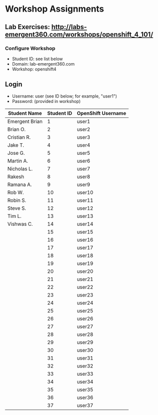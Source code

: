 # Workshop Assignments
## Lab Exercises: http://labs-emergent360.com/workshops/openshift_4_101/
### Configure Workshop
- Student ID: see list below
- Domain: lab-emergent360.com
- Workshop: openshift4

## Login
- Username: user<id> (see ID below; for example, "user1")
- Password: (provided in workshop)

| Student Name | Student ID | OpenShift Username | 
|------------ | ---------------| ---------------|
|	Emergent Brian	|	1	|	user1	|
|	Brian O.	|	2	|	user2	|
|	Cristian R. |	3	|	user3	|
|	Jake T.  |	4	|	user4	|
| Jose G.  |	5	|	user5	|
|	Martin A. |	6	|	user6	|
|	Nicholas L. |	7	|	user7	|
|	Rakesh |	8	|	user8	|
| Ramana A.  |	9	|	user9	|
|	Rob W.  |	10	|	user10	|
|	Robin S. |	11	|	user11	|
| Steve S. | 12 | user12 |
| Tim L. | 13 | user13 |
| Vishwas C. | 14 | user14 |
|  | 15 | user15 |
|  | 16 | user16 |
|  | 17 | user17 |
|  | 18 | user18 |  
| | 19 | user19 |  
| | 20 | user20 |  
| | 21 | user21 |
| | 22 | user22 |
| | 23 | user23 |
| | 24 | user24 |
| | 25 | user25 |
| | 26 | user26 |
| | 27 | user27 |
| | 28 | user28 |
| | 29 | user29 |
| | 30 | user30 |
| | 31 | user31 |
| | 32 | user32 |
| | 33 | user33 |
| | 34 | user34 |
| | 35 | user35 |  
| | 36 | user36 |
| | 37 | user37 |
  
  
